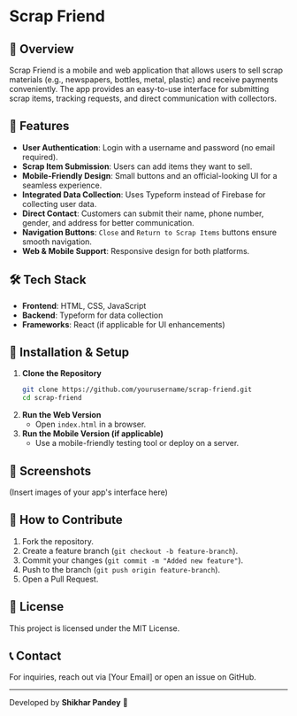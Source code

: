 # Scrap Friend

## 📌 Overview
Scrap Friend is a mobile and web application that allows users to sell scrap materials (e.g., newspapers, bottles, metal, plastic) and receive payments conveniently. The app provides an easy-to-use interface for submitting scrap items, tracking requests, and direct communication with collectors.

## 🚀 Features
- **User Authentication**: Login with a username and password (no email required).
- **Scrap Item Submission**: Users can add items they want to sell.
- **Mobile-Friendly Design**: Small buttons and an official-looking UI for a seamless experience.
- **Integrated Data Collection**: Uses Typeform instead of Firebase for collecting user data.
- **Direct Contact**: Customers can submit their name, phone number, gender, and address for better communication.
- **Navigation Buttons**: `Close` and `Return to Scrap Items` buttons ensure smooth navigation.
- **Web & Mobile Support**: Responsive design for both platforms.

## 🛠️ Tech Stack
- **Frontend**: HTML, CSS, JavaScript
- **Backend**: Typeform for data collection
- **Frameworks**: React (if applicable for UI enhancements)

## 🔧 Installation & Setup
1. **Clone the Repository**
   ```bash
   git clone https://github.com/yourusername/scrap-friend.git
   cd scrap-friend
   ```
2. **Run the Web Version**
   - Open `index.html` in a browser.
3. **Run the Mobile Version (if applicable)**
   - Use a mobile-friendly testing tool or deploy on a server.

## 📸 Screenshots
(Insert images of your app's interface here)

## 📢 How to Contribute
1. Fork the repository.
2. Create a feature branch (`git checkout -b feature-branch`).
3. Commit your changes (`git commit -m "Added new feature"`).
4. Push to the branch (`git push origin feature-branch`).
5. Open a Pull Request.

## 📜 License
This project is licensed under the MIT License.

## 📞 Contact
For inquiries, reach out via [Your Email] or open an issue on GitHub.

---
Developed by **Shikhar Pandey** 🚀
